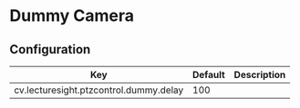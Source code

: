 # Dummy Camera

## Configuration

| Key                                   | Default   | Description |
|---------------------------------------|-----------|-------------------------------------------|
cv.lecturesight.ptzcontrol.dummy.delay | 100 |
